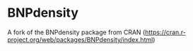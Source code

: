 # BNPdensity
A fork of the BNPdensity package from CRAN (https://cran.r-project.org/web/packages/BNPdensity/index.html)

